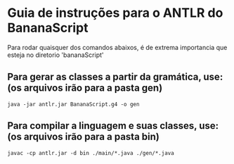 
# Guia de instruções para o ANTLR do BananaScript
Para rodar quaisquer dos comandos abaixos, é de extrema importancia que esteja no diretorio 'bananaScript'

## Para gerar as classes a partir da gramática, use: (os arquivos irão para a pasta gen)

```java -jar antlr.jar BananaScript.g4 -o gen```

## Para compilar a linguagem e suas classes, use: (os arquivos irão para a pasta bin)

```javac -cp antlr.jar -d bin ./main/*.java ./gen/*.java ```